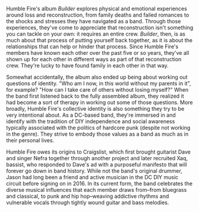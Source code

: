 Humble Fire's album *Builder* explores physical and emotional experiences around
loss and reconstruction, from family deaths and failed romances to the shocks
and stresses they have navigated as a band. Through those experiences, they've
come to appreciate that reconstruction isn't something you can tackle on your
own: it requires an entire crew. *Builder*, then, is as much about that process
of putting yourself back together, as it is about the relationships that can
help or hinder that process. Since Humble Fire's members have known each other
over the past five or so years, they've all shown up for each other in different
ways as part of that reconstruction crew. They're lucky to have found family in
each other in that way.

Somewhat accidentally, the album also ended up being about working out questions
of identity. "Who am I now, in this world without my parents in it", for
example? "How can I take care of others without losing myself?" When the band
first listened back to the fully assembled album, they realized it had become a
sort of therapy in working out some of those questions. More broadly, Humble
Fire's collective identity is also something they try to be very intentional
about. As a DC-based band, they're immersed in and identify with the tradition
of DIY independence and social awareness typically associated with the politics
of hardcore punk (despite not working in the genre). They strive to embody those
values as a band as much as in their personal lives.

Humble Fire owes its origins to Craigslist, which first brought guitarist Dave
and singer Nefra together through another project and later recruited Xaq,
bassist, who responded to Dave's ad with a purposeful manifesto that will
forever go down in band history. While not the band's original drummer, Jason
had long been a friend and active musician in the DC DIY music circuit before
signing on in 2016. In its current form, the band celebrates the diverse musical
influences that each member draws from–from bluegrass and classical, to punk and
hip hop–weaving addictive rhythms and vulnerable vocals through tightly wound
guitar and bass melodies.
